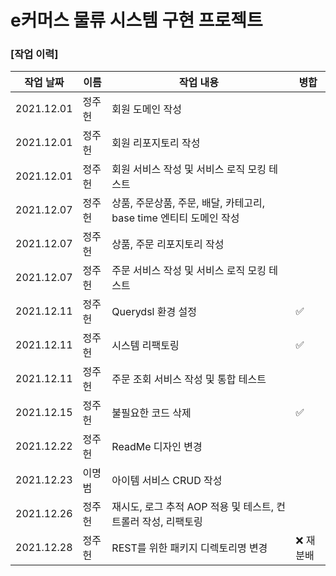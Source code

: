
# e커머스 물류 시스템 구현 프로젝트

### [작업 이력]

|작업 날짜|이름|작업 내용|병합|
| ------ | ------ |  ------ | ------ |
| 2021.12.01 | 정주헌 |회원 도메인 작성|  |  
| 2021.12.01 | 정주헌 |회원 리포지토리 작성|  | 
| 2021.12.01 | 정주헌 |회원 서비스 작성 및 서비스 로직 모킹 테스트|  | 
| 2021.12.07 | 정주헌 |상품, 주문상품, 주문, 배달, 카테고리, base time 엔티티 도메인 작성| | 
| 2021.12.07 | 정주헌 |상품, 주문 리포지토리 작성| | 
| 2021.12.07 | 정주헌 |주문 서비스 작성 및 서비스 로직 모킹 테스트| | 
| 2021.12.11 | 정주헌 |Querydsl 환경 설정| :white_check_mark: | 
| 2021.12.11 | 정주헌 |시스템 리팩토링| :white_check_mark: | 
| 2021.12.11 | 정주헌 |주문 조회 서비스 작성 및 통합 테스트| | 
| 2021.12.15 | 정주헌 |불필요한 코드 삭제| :white_check_mark: | 
| 2021.12.22 | 정주헌 |ReadMe 디자인 변경| | 
| 2021.12.23 | 이명범 |아이템 서비스 CRUD 작성| | 
| 2021.12.26 | 정주헌 |재시도, 로그 추적 AOP 적용 및 테스트, 컨트롤러 작성, 리팩토링| | 
| 2021.12.28 | 정주헌 |REST를 위한 패키지 디렉토리명 변경|❌ 재분배| 
